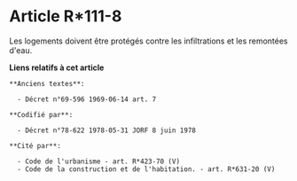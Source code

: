 # Article R*111-8

Les logements doivent être protégés contre les infiltrations et les remontées d'eau.

**Liens relatifs à cet article**

	**Anciens textes**:

	  - Décret n°69-596 1969-06-14 art. 7

	**Codifié par**:

	  - Décret n°78-622 1978-05-31 JORF 8 juin 1978

	**Cité par**:

	  - Code de l'urbanisme - art. R*423-70 (V)
	  - Code de la construction et de l'habitation. - art. R*631-20 (V)
